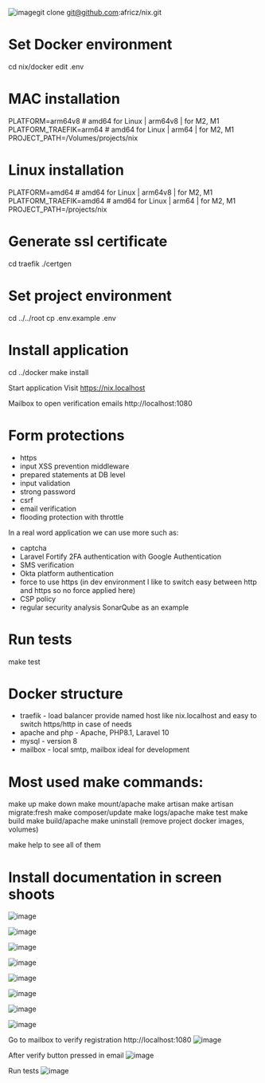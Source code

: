 ![image](https://github.com/africz/nix/assets/5225210/3a96b771-bb4c-4835-a893-2c1223c8658a)git clone git@github.com:africz/nix.git
# Set Docker environment
cd nix/docker
edit .env

# MAC installation
PLATFORM=arm64v8 # amd64 for Linux | arm64v8 | for M2, M1
PLATFORM_TRAEFIK=arm64 # amd64 for Linux | arm64 | for M2, M1
PROJECT_PATH=/Volumes/projects/nix

# Linux installation
PLATFORM=amd64 # amd64 for Linux | arm64v8 | for M2, M1
PLATFORM_TRAEFIK=amd64 # amd64 for Linux | arm64 | for M2, M1
PROJECT_PATH=/projects/nix

# Generate ssl certificate
cd traefik
./certgen

# Set project environment
cd ../../root
cp .env.example .env
# Install application 
cd ../docker
make install

Start application 
Visit https://nix.localhost

Mailbox to open verification emails
http://localhost:1080

# Form protections
- https
- input XSS prevention middleware
- prepared statements at DB level
- input validation 
- strong password
- csrf 
- email verification
- flooding protection with throttle 

In a real word application we can use more such as:
- captcha 
- Laravel Fortify 2FA authentication with Google Authentication
- SMS verification
- Okta platform authentication
- force to use https 
  (in dev environment I like to switch easy between http and https so no force applied here)
- CSP policy
- regular security analysis SonarQube as an example 


# Run tests

make test

# Docker structure

- traefik        - load balancer provide named host like nix.localhost
                   and easy to switch https/http in case of needs
- apache and php - Apache, PHP8.1, Laravel 10
- mysql          - version 8 
- mailbox        - local smtp, mailbox ideal for development 

# Most used make commands:

make up
make down
make mount/apache
make artisan
make artisan migrate:fresh
make composer/update 
make logs/apache
make test
make build
make build/apache
make uninstall (remove project docker images, volumes)

make help to see all of them

# Install documentation in screen shoots
![image](https://github.com/africz/nix/assets/5225210/2675b35f-4bda-4687-9682-8c65326ec47f)

![image](https://github.com/africz/nix/assets/5225210/5876f50e-0c16-471a-9efa-84e6ea8c8a25)

![image](https://github.com/africz/nix/assets/5225210/a26f0ae8-1b4d-4bc9-b0db-aeb1cd7de5d2)

![image](https://github.com/africz/nix/assets/5225210/e589138c-e89d-4f54-abcf-91fe9b857d1c)

![image](https://github.com/africz/nix/assets/5225210/ba88f691-45bb-43a2-8138-304755f7bc1a)

![image](https://github.com/africz/nix/assets/5225210/6d5c33a0-8ab4-466e-9b3c-b4ab7b6a24e8)

![image](https://github.com/africz/nix/assets/5225210/7a6a1e6a-47e6-4a31-a9a5-c8eb57ed00c1)

![image](https://github.com/africz/nix/assets/5225210/e80bc455-e64f-4949-9f6f-d6734359468d)

Go to mailbox to verify registration
http://localhost:1080
![image](https://github.com/africz/nix/assets/5225210/82bb13d5-74bf-4645-8e08-412f1fbb63c2)

After verify button pressed in email
![image](https://github.com/africz/nix/assets/5225210/35b99e5f-aae3-4662-8f03-eceba9d9a42d)

Run tests
![image](https://github.com/africz/nix/assets/5225210/59a51f27-bb93-4d5d-8fd6-184f43d5ff2c)





